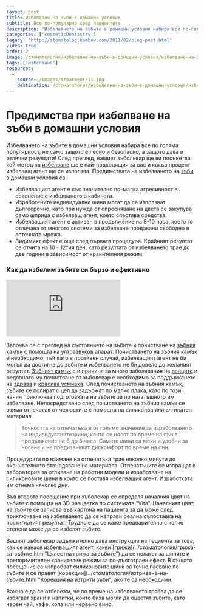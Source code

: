 ```yaml
---
layout: post
title: Избелване на зъби в домашни условия 
subtitle: Все по-популярно сред пациентите
description: 'Избелването на зъбите в домашни условия набира все по-голяма популярност не само защото е лесно и безопасно, но и защото дава и отлични резултати. След преглед вашият зъболекар ще ви посъветва кой метод на избелване ще е най-подходящия за вас и какъв процент избелващ агент ще се използва.'
categories: ['cosmeticDentistry']
legacy: 'http://stomatolog.kambov.com/2011/02/blog-post.html'
video: true
order: 2
image: /стоматология/избелване-на-зъби-в-домашни-условия/избелване-на-зъби.jpg
tags: ['избелване']
resources:
  -
    source: /images/treatment/11.jpg
    destination: /стоматология/избелване-на-зъби-в-домашни-условия/избелване-на-зъби.jpg
---
```

# Предимства при избелване на зъби в домашни условия

Избелването на зъбите в домашни условия набира все по голяма популярност, не само защото е лесно и безопасно, а защото дава и отлични резултати! След преглед, вашият зъболекар ще ви посъветва кой метод на [избелване](../зъболекар/услуги/избелване-на-зъби.html "Избелване на зъби при зъболекар") ще е най-подходящия за вас и какъв процент избелващ агент ще се използва. Предимствата на избелването на [зъби](../стоматология/стискане-или-скърцане-на-зъби.html "Стискане и скърцане на зъби") в домашни условия са:

- Избелващият агент е със значително по-малка агресивност в сравнение с избелването в кабинета.
- Изработените индивидуални шини могат да се използват дългосрочно, като при нужда от опресняване на цвета се закупува само шприца с избелващ агент, което спестява средства.
- Избелващият агент е активен в продължение на 8-10 часа, което го отличава от многото системи за избелване продавани свободно в аптечната мрежа.
- Видимият ефект е още след първата процедура. Крайният резултат се отчита на 10 - 12тия ден, като резултата от избелването трае до две години в зависимост от хранителния режим.

### Как да избелим зъбите си бързо и ефективно 

<iframe class="video" src="http://www.youtube.com/embed/R8wdAps-f34?rel=0" frameborder="0" allowfullscreen></iframe>

Зaпочва се с преглед на състоянието на зъбите и почистване на [зъбния камък](../стоматология/почистване-на-зъбен-камък.html "Почистване на зъбен камък") с помощта на ултразвуков апарат. Почистването на зъбния камък е необходимо, тъй като в противен случай, избелващият агент не би могъл да достигне до зъбите и избелването не би довело до желаният резултат. [Зъбният камък](../зъболекар/услуги/почистване-на-зъбен-камък.html "Почистване на зъбен камък") е и причина за много заболявания на [венците](../зъболекар/услуги/лечение-на-венци.html "Лечение на венци") и редовното му почистване от зъболекар е необходимо за поддържането на [здрава](../зъболекар/стоматологична-профилактика.html "Здрава и красива усмивка с редовна профилактика при зъболекар") и [красива усмивка](../зъболекар/естетична-стоматология.html "Създаване на красива усмивка"). 
След почистването на зъбния камък, зъбите се полират с цел да задържат по малко [плака](../стоматология/четка-за-зъби.html "Почистване на плаката на зъбите с обикновена или електрическа четка за зъби"), като по този начин приключва подготовката на зъбите за по нататъшното им избелване. 
Непосредствено след почистването на зъбния камък се взима отпечатък от челюстите с помощта на силиконов или алгинатен материал. 

> Точността на отпечатъка е от голямо значение за изработването на индивидуалните шини, които се носят по време на сън в продължение на 6 до 8 часа. Самите шини са меки и удобни за носене и не предизвикват дискомфорт по време на сън. 

Процедурата по взимане на отпечатъка трае няколко минути до окончателното втвърдяване на материала. 
Отпечатъците се изпращат в лаборатория за отливане на работни модели и изработване на силиконовите шини в които се поставя избелващия агент. Изработката им отнема няколко дни.

Във второто посещение при зъболекар се определя началния цвят на зъбите с помощта на 3D разцветка по системата ”Vita”. Началният цвят на зъбите се записва във картона на пациента за да може след приключване на избелването да се направи реална съпоставка на постигнатият резултат. Трудно е да се каже предварително с колко степени може да се избелят зъбите. 

Вашият зъболекар задължително дава инструкции на пациента за това, как се нанася избелващият агент, какви [грижи](../стоматология/грижа-за-зъбите.html"Цялостна грижа за зъбите") да се полагат за шините и препоръчителен хранителен режим за по-дълготраен ефект. В същото посещение се изпробват силиконовите шини за точно пасване по зъбите и се правят [корекции](../стоматология/изтриване-на-зъбите.html "Корекция на изтрити зъби", ако те са необходими. 

Важно е да се отбележи, че по време на избелването трябва да се избягват храни и напитки, които биха могли да оцветят зъбите, като черен чай, кафе, кола или червено вино.

